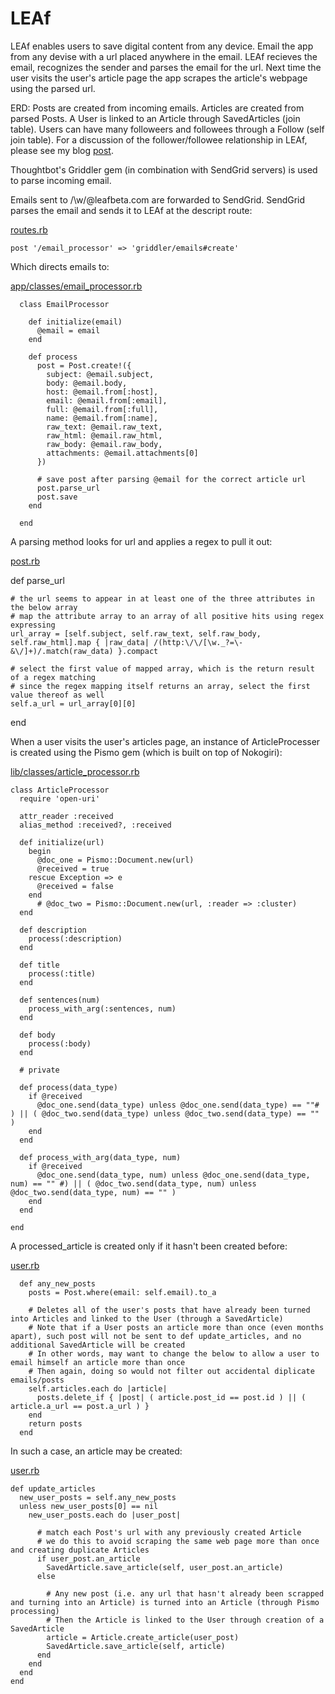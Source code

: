 LEAf
===================

LEAf enables users to save digital content from any device. Email the app from any devise with a url placed anywhere in the email. LEAf recieves the email, recognizes the sender and parses the email for the url. Next time the user visits the user's article page the app scrapes the article's webpage using the parsed url.

ERD: Posts are created from incoming emails. Articles are created from parsed Posts. A User is linked to an Article through SavedArticles (join table). Users can have many followeers and followees through a Follow (self join table). For a discussion of the follower/followee relationship in LEAf, please see my blog 
[post](http://medium.com/@jbmilgrom/active-record-many-to-many-self-join-table-e0992c27c1e).

Thoughtbot's Griddler gem (in combination with SendGrid servers) is used to parse incoming email.

Emails sent to /\w/@leafbeta.com are forwarded to SendGrid. SendGrid parses the email and sends it to LEAf at the descript route:

[routes.rb](http://github.com/jbmilgrom/LEAf/blob/master/config/routes.rb)

	post '/email_processor' => 'griddler/emails#create' 


Which directs emails to:
 
[app/classes/email_processor.rb](http://github.com/jbmilgrom/LEAf/blob/master/app/classes/email_processor.rb)

	  class EmailProcessor
	
	    def initialize(email)
	      @email = email
	    end
	
	    def process
	      post = Post.create!({ 
	        subject: @email.subject,
	        body: @email.body, 
	        host: @email.from[:host],
	        email: @email.from[:email],
	        full: @email.from[:full],
	        name: @email.from[:name],
	        raw_text: @email.raw_text,
	        raw_html: @email.raw_html,
	        raw_body: @email.raw_body,
	        attachments: @email.attachments[0]
	      })
	
	      # save post after parsing @email for the correct article url
	      post.parse_url
	      post.save
	    end
			
	  end

A parsing method looks for url and applies a regex to pull it out: 

[post.rb](http://github.com/jbmilgrom/LEAf/blob/master/app/models/post.rb)
  	
  def parse_url
  
    # the url seems to appear in at least one of the three attributes in the below array
    # map the attribute array to an array of all positive hits using regex expressing
    url_array = [self.subject, self.raw_text, self.raw_body, self.raw_html].map { |raw_data| /(http:\/\/[\w._?=\-&\/]+)/.match(raw_data) }.compact

    # select the first value of mapped array, which is the return result of a regex matching
    # since the regex mapping itself returns an array, select the first value thereof as well
    self.a_url = url_array[0][0]  
  end
 

When a user visits the user's articles page, an instance of ArticleProcesser is created using the Pismo gem (which is built on top of Nokogiri):

[lib/classes/article_processor.rb](http://github.com/jbmilgrom/LEAf/blob/master/lib/classes/article_processor.rb)

	class ArticleProcessor
	  require 'open-uri'
	
	  attr_reader :received
	  alias_method :received?, :received
	
	  def initialize(url)
	    begin
	      @doc_one = Pismo::Document.new(url)
	      @received = true
	    rescue Exception => e
	      @received = false
	    end
	      # @doc_two = Pismo::Document.new(url, :reader => :cluster)
	  end	
	
	  def description
	    process(:description)
	  end
	
	  def title
	    process(:title)
	  end
	
	  def sentences(num)
	    process_with_arg(:sentences, num)
	  end
	
	  def body
	    process(:body)
	  end
	
	  # private
	
	  def process(data_type)
	    if @received
	      @doc_one.send(data_type) unless @doc_one.send(data_type) == ""# ) || ( @doc_two.send(data_type) unless @doc_two.send(data_type) == "" )
	    end
	  end
	
	  def process_with_arg(data_type, num)
	    if @received 
	      @doc_one.send(data_type, num) unless @doc_one.send(data_type, num) == "" #) || ( @doc_two.send(data_type, num) unless @doc_two.send(data_type, num) == "" )
	    end
	  end
	
	end

A processed_article is created only if it hasn't been created before: 

[user.rb](http://github.com/jbmilgrom/LEAf/blob/master/app/models/user.rb)

	  def any_new_posts
	    posts = Post.where(email: self.email).to_a
	    
	    # Deletes all of the user's posts that have already been turned into Articles and linked to the User (through a SavedArticle)
	    # Note that if a User posts an article more than once (even months apart), such post will not be sent to def update_articles, and no additional SavedArticle will be created
	    # In other words, may want to change the below to allow a user to email himself an article more than once
	    # Then again, doing so would not filter out accidental diplicate emails/posts
	    self.articles.each do |article|
	      posts.delete_if { |post| ( article.post_id == post.id ) || ( article.a_url == post.a_url ) }
	    end
	    return posts
	  end

In such a case, an article may be created:

[user.rb](http://github.com/jbmilgrom/LEAf/blob/master/app/models/user.rb)

  	def update_articles
	  new_user_posts = self.any_new_posts
	  unless new_user_posts[0] == nil
	    new_user_posts.each do |user_post|
	      
	      # match each Post's url with any previously created Article
	      # we do this to avoid scraping the same web page more than once and creating duplicate Articles
	      if user_post.an_article
	        SavedArticle.save_article(self, user_post.an_article)
	      else
	        
	        # Any new post (i.e. any url that hasn't already been scrapped and turning into an Article) is turned into an Article (through Pismo processing)
	        # Then the Article is linked to the User through creation of a SavedArticle
	        article = Article.create_article(user_post)
	        SavedArticle.save_article(self, article) 
	      end
	    end
	  end
	end
